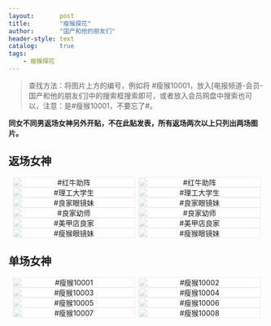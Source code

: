 ```yaml
---
layout:       post
title:        "瘦猴探花"
author:       "国产和他的朋友们"
header-style: text
catalog:      true
tags:
    - 瘦猴探花
---
```


> 查找方法：将图片上方的编号，例如将 #瘦猴10001，放入[电报频道-会员-国产和他的朋友们]中的搜索框搜索即可，或者放入会员网盘中搜索也可以，注意：是#瘦猴10001，不要忘了#。

**同女不同男返场女神另外开贴，不在此贴发表，所有返场两次以上只列出两场图片。**

## 返场女神

<div style="display: flex; justify-content: center;">
    <div style="position: relative; width: 48%; margin-right: 1%;">
        <img src="https://github.com/tanhuawanrenmi/MyImg/blob/main/Img/shouhoutanhua/shouhoutanhua20001.jpg?raw=true" style="width: 100%;"/>
        <div style="position: absolute; top: 0; left: 0; width: 100%; text-align: center; background-color: rgba(255, 255, 255, 0.7); font-size: 14px;">
            #红牛助阵
        </div>
    </div>
    <div style="position: relative; width: 48%;">
        <img src="https://github.com/tanhuawanrenmi/MyImg/blob/main/Img/shouhoutanhua/shouhoutanhua20002.jpg?raw=true" style="width: 100%;"/>
        <div style="position: absolute; top: 0; left: 0; width: 100%; text-align: center; background-color: rgba(255, 255, 255, 0.7); font-size: 14px;">
            #红牛助阵
        </div>
    </div>
</div>

<div style="display: flex; justify-content: center;">
    <div style="position: relative; width: 48%; margin-right: 1%;">
        <img src="https://github.com/tanhuawanrenmi/MyImg/blob/main/Img/shouhoutanhua/shouhoutanhua20003.jpg?raw=true" style="width: 100%;"/>
        <div style="position: absolute; top: 0; left: 0; width: 100%; text-align: center; background-color: rgba(255, 255, 255, 0.7); font-size: 14px;">
            #理工大学生
        </div>
    </div>
    <div style="position: relative; width: 48%;">
        <img src="https://github.com/tanhuawanrenmi/MyImg/blob/main/Img/shouhoutanhua/shouhoutanhua20004.jpg?raw=true" style="width: 100%;"/>
        <div style="position: absolute; top: 0; left: 0; width: 100%; text-align: center; background-color: rgba(255, 255, 255, 0.7); font-size: 14px;">
            #理工大学生
        </div>
    </div>
</div>

<div style="display: flex; justify-content: center;">
    <div style="position: relative; width: 48%; margin-right: 1%;">
        <img src="https://github.com/tanhuawanrenmi/MyImg/blob/main/Img/shouhoutanhua/shouhoutanhua20005.jpg?raw=true" style="width: 100%;"/>
        <div style="position: absolute; top: 0; left: 0; width: 100%; text-align: center; background-color: rgba(255, 255, 255, 0.7); font-size: 14px;">
            #良家眼镜妹
        </div>
    </div>
    <div style="position: relative; width: 48%;">
        <img src="https://github.com/tanhuawanrenmi/MyImg/blob/main/Img/shouhoutanhua/shouhoutanhua20006.jpg?raw=true" style="width: 100%;"/>
        <div style="position: absolute; top: 0; left: 0; width: 100%; text-align: center; background-color: rgba(255, 255, 255, 0.7); font-size: 14px;">
            #良家眼镜妹
        </div>
    </div>
</div>

<div style="display: flex; justify-content: center;">
    <div style="position: relative; width: 48%; margin-right: 1%;">
        <img src="https://github.com/tanhuawanrenmi/MyImg/blob/main/Img/shouhoutanhua/shouhoutanhua20007.jpg?raw=true" style="width: 100%;"/>
        <div style="position: absolute; top: 0; left: 0; width: 100%; text-align: center; background-color: rgba(255, 255, 255, 0.7); font-size: 14px;">
            #良家幼师
        </div>
    </div>
    <div style="position: relative; width: 48%;">
        <img src="https://github.com/tanhuawanrenmi/MyImg/blob/main/Img/shouhoutanhua/shouhoutanhua20008.jpg?raw=true" style="width: 100%;"/>
        <div style="position: absolute; top: 0; left: 0; width: 100%; text-align: center; background-color: rgba(255, 255, 255, 0.7); font-size: 14px;">
            #良家幼师
        </div>
    </div>
</div>

<div style="display: flex; justify-content: center;">
    <div style="position: relative; width: 48%; margin-right: 1%;">
        <img src="https://github.com/tanhuawanrenmi/MyImg/blob/main/Img/shouhoutanhua/shouhoutanhua20009.jpg?raw=true" style="width: 100%;"/>
        <div style="position: absolute; top: 0; left: 0; width: 100%; text-align: center; background-color: rgba(255, 255, 255, 0.7); font-size: 14px;">
            #美甲店良家
        </div>
    </div>
    <div style="position: relative; width: 48%;">
        <img src="https://github.com/tanhuawanrenmi/MyImg/blob/main/Img/shouhoutanhua/shouhoutanhua20010.jpg?raw=true" style="width: 100%;"/>
        <div style="position: absolute; top: 0; left: 0; width: 100%; text-align: center; background-color: rgba(255, 255, 255, 0.7); font-size: 14px;">
            #美甲店良家
        </div>
    </div>
</div>

<div style="display: flex; justify-content: center;">
    <div style="position: relative; width: 48%; margin-right: 1%;">
        <img src="https://github.com/tanhuawanrenmi/MyImg/blob/main/Img/shouhoutanhua/shouhoutanhua20011.jpg?raw=true" style="width: 100%;"/>
        <div style="position: absolute; top: 0; left: 0; width: 100%; text-align: center; background-color: rgba(255, 255, 255, 0.7); font-size: 14px;">
            #瘦猴眼镜妹
        </div>
    </div>
    <div style="position: relative; width: 48%;">
        <img src="https://github.com/tanhuawanrenmi/MyImg/blob/main/Img/shouhoutanhua/shouhoutanhua20012.jpg?raw=true" style="width: 100%;"/>
        <div style="position: absolute; top: 0; left: 0; width: 100%; text-align: center; background-color: rgba(255, 255, 255, 0.7); font-size: 14px;">
            #瘦猴眼镜妹
        </div>
    </div>
</div>

## 单场女神

<div style="display: flex; justify-content: center;">
    <div style="position: relative; width: 48%; margin-right: 1%;">
        <img src="https://github.com/tanhuawanrenmi/MyImg/blob/main/Img/shouhoutanhua/shouhoutanhua10001.jpg?raw=true" style="width: 100%;"/>
        <div style="position: absolute; top: 0; left: 0; width: 100%; text-align: center; background-color: rgba(255, 255, 255, 0.7); font-size: 14px;">
            #瘦猴10001
        </div>
    </div>
    <div style="position: relative; width: 48%;">
        <img src="https://github.com/tanhuawanrenmi/MyImg/blob/main/Img/shouhoutanhua/shouhoutanhua10002.jpg?raw=true" style="width: 100%;"/>
        <div style="position: absolute; top: 0; left: 0; width: 100%; text-align: center; background-color: rgba(255, 255, 255, 0.7); font-size: 14px;">
            #瘦猴10002
        </div>
    </div>
</div>

<div style="display: flex; justify-content: center;">
    <div style="position: relative; width: 48%; margin-right: 1%;">
        <img src="https://github.com/tanhuawanrenmi/MyImg/blob/main/Img/shouhoutanhua/shouhoutanhua10003.jpg?raw=true" style="width: 100%;"/>
        <div style="position: absolute; top: 0; left: 0; width: 100%; text-align: center; background-color: rgba(255, 255, 255, 0.7); font-size: 14px;">
            #瘦猴10003
        </div>
    </div>
    <div style="position: relative; width: 48%;">
        <img src="https://github.com/tanhuawanrenmi/MyImg/blob/main/Img/shouhoutanhua/shouhoutanhua10004.jpg?raw=true" style="width: 100%;"/>
        <div style="position: absolute; top: 0; left: 0; width: 100%; text-align: center; background-color: rgba(255, 255, 255, 0.7); font-size: 14px;">
            #瘦猴10004
        </div>
    </div>
</div>

<div style="display: flex; justify-content: center;">
    <div style="position: relative; width: 48%; margin-right: 1%;">
        <img src="https://github.com/tanhuawanrenmi/MyImg/blob/main/Img/shouhoutanhua/shouhoutanhua10005.jpg?raw=true" style="width: 100%;"/>
        <div style="position: absolute; top: 0; left: 0; width: 100%; text-align: center; background-color: rgba(255, 255, 255, 0.7); font-size: 14px;">
            #瘦猴10005
        </div>
    </div>
    <div style="position: relative; width: 48%;">
        <img src="https://github.com/tanhuawanrenmi/MyImg/blob/main/Img/shouhoutanhua/shouhoutanhua10006.jpg?raw=true" style="width: 100%;"/>
        <div style="position: absolute; top: 0; left: 0; width: 100%; text-align: center; background-color: rgba(255, 255, 255, 0.7); font-size: 14px;">
            #瘦猴10006
        </div>
    </div>
</div>

<div style="display: flex; justify-content: center;">
    <div style="position: relative; width: 48%; margin-right: 1%;">
        <img src="https://github.com/tanhuawanrenmi/MyImg/blob/main/Img/shouhoutanhua/shouhoutanhua10007.jpg?raw=true" style="width: 100%;"/>
        <div style="position: absolute; top: 0; left: 0; width: 100%; text-align: center; background-color: rgba(255, 255, 255, 0.7); font-size: 14px;">
            #瘦猴10007
        </div>
    </div>
    <div style="position: relative; width: 48%;">
        <img src="https://github.com/tanhuawanrenmi/MyImg/blob/main/Img/shouhoutanhua/shouhoutanhua10008.jpg?raw=true" style="width: 100%;"/>
        <div style="position: absolute; top: 0; left: 0; width: 100%; text-align: center; background-color: rgba(255, 255, 255, 0.7); font-size: 14px;">
            #瘦猴10008
        </div>
    </div>
</div>
